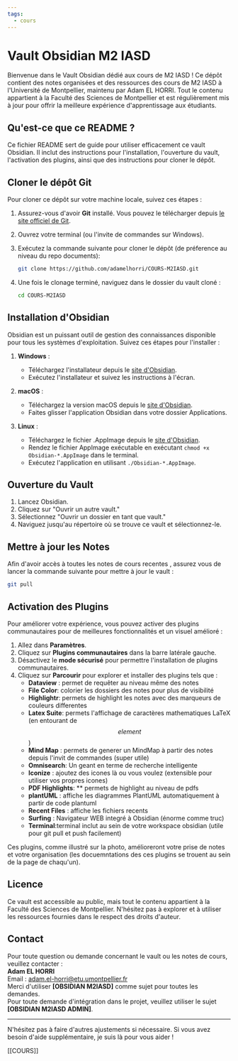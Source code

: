 ```yaml
---
tags:
  - cours
---
```


# Vault Obsidian M2 IASD

Bienvenue dans le Vault Obsidian dédié aux cours de M2 IASD ! Ce dépôt contient des notes organisées et des ressources des cours de M2 IASD à l'Université de Montpellier, maintenu par Adam EL HORRI. Tout le contenu appartient à la Faculté des Sciences de Montpellier et est régulièrement mis à jour pour offrir la meilleure expérience d'apprentissage aux étudiants.

## Qu'est-ce que ce README ?

Ce fichier README sert de guide pour utiliser efficacement ce vault Obsidian. Il inclut des instructions pour l'installation, l'ouverture du vault, l'activation des plugins, ainsi que des instructions pour cloner le dépôt.

## Cloner le dépôt Git

Pour cloner ce dépôt sur votre machine locale, suivez ces étapes :

1. Assurez-vous d'avoir **Git** installé. Vous pouvez le télécharger depuis [le site officiel de Git](https://git-scm.com/downloads).
2. Ouvrez votre terminal (ou l'invite de commandes sur Windows).
3. Exécutez la commande suivante pour cloner le dépôt (de préference au niveau du repo documents):

   ```bash
   git clone https://github.com/adamelhorri/COURS-M2IASD.git
   ```

4. Une fois le clonage terminé, naviguez dans le dossier du vault cloné :

   ```bash
   cd COURS-M2IASD
   ```

## Installation d'Obsidian

Obsidian est un puissant outil de gestion des connaissances disponible pour tous les systèmes d'exploitation. Suivez ces étapes pour l'installer :

1. **Windows** :
   - Téléchargez l'installateur depuis le [site d'Obsidian](https://obsidian.md/download).
   - Exécutez l'installateur et suivez les instructions à l'écran.

2. **macOS** :
   - Téléchargez la version macOS depuis le [site d'Obsidian](https://obsidian.md/download).
   - Faites glisser l'application Obsidian dans votre dossier Applications.

3. **Linux** :
   - Téléchargez le fichier .AppImage depuis le [site d'Obsidian](https://obsidian.md/download).
   - Rendez le fichier AppImage exécutable en exécutant `chmod +x Obsidian-*.AppImage` dans le terminal.
   - Exécutez l'application en utilisant `./Obsidian-*.AppImage`.

## Ouverture du Vault

1. Lancez Obsidian.
2. Cliquez sur "Ouvrir un autre vault."
3. Sélectionnez "Ouvrir un dossier en tant que vault."
4. Naviguez jusqu'au répertoire où se trouve ce vault et sélectionnez-le.

## Mettre à jour les Notes
Afin d'avoir accès à toutes les notes de cours recentes , assurez vous de lancer la commande suivante pour mettre à jour le vault :
```bash
git pull
```

## Activation des Plugins

Pour améliorer votre expérience, vous pouvez activer des plugins communautaires pour de meilleures fonctionnalités et un visuel amélioré :

1. Allez dans **Paramètres**.
2. Cliquez sur **Plugins communautaires** dans la barre latérale gauche.
3. Désactivez le **mode sécurisé** pour permettre l'installation de plugins communautaires.
4. Cliquez sur **Parcourir** pour explorer et installer des plugins tels que :
   - **Dataview** : permet de requêter au niveau même des notes
   - **File Color**: colorier les dossiers des notes pour plus de visibilité
   - **Highlightr**: permets de highlight les notes avec des marqueurs de couleurs differentes
   - **Latex Suite**: permets l'affichage de caractères mathematiques LaTeX (en entourant de $$element$$)
   - **Mind Map** : permets de generer un MindMap à partir des notes depuis l'invit de commandes (super utile)
   - **Omnisearch**: Un geant en terme de recherche intelligente 
   - **Iconize** : ajoutez des icones là ou vous voulez (extensible pour utiliser vos propres icones)
   - **PDF Highlights**: ** permets de highlight au niveau de pdfs 
   - **plantUML** : affiche les diagrammes PlantUML automatiquement à partir de code plantuml
   - **Recent Files** : affiche les fichiers recents 
   - **Surfing** : Navigateur WEB integré à Obsidian (énorme comme truc)
   - **Terminal**:terminal inclut au sein de votre workspace obsidian (utile pour git pull et push facilement)


Ces plugins, comme illustré sur la photo, amélioreront votre prise de notes et votre organisation (les docuemntations des ces plugins se trouent au sein de la page de chaqu'un).

## Licence

Ce vault est accessible au public, mais tout le contenu appartient à la Faculté des Sciences de Montpellier. N'hésitez pas à explorer et à utiliser les ressources fournies dans le respect des droits d'auteur.

## Contact

Pour toute question ou demande concernant le vault ou les notes de cours, veuillez contacter :  
**Adam EL HORRI**  
Email : [adam.el-horri@etu.umontpellier.fr](mailto:adam.el-horri@etu.umontpellier.fr)  
Merci d'utiliser **[OBSIDIAN M2IASD]** comme sujet pour toutes les demandes.  
Pour toute demande d'intégration dans le projet, veuillez utiliser le sujet **[OBSIDIAN M2IASD ADMIN]**.

---

N'hésitez pas à faire d'autres ajustements si nécessaire. Si vous avez besoin d'aide supplémentaire, je suis là pour vous aider !


[[COURS]]

